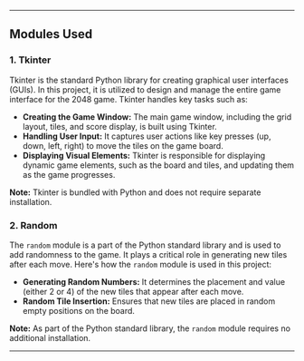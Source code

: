 

---

## Modules Used

### 1. **Tkinter**
   Tkinter is the standard Python library for creating graphical user interfaces (GUIs). In this project, it is utilized to design and manage the entire game interface for the 2048 game. Tkinter handles key tasks such as:
   
   - **Creating the Game Window:** The main game window, including the grid layout, tiles, and score display, is built using Tkinter.
   - **Handling User Input:** It captures user actions like key presses (up, down, left, right) to move the tiles on the game board.
   - **Displaying Visual Elements:** Tkinter is responsible for displaying dynamic game elements, such as the board and tiles, and updating them as the game progresses.
   
   **Note:** Tkinter is bundled with Python and does not require separate installation.

### 2. **Random**
   The `random` module is a part of the Python standard library and is used to add randomness to the game. It plays a critical role in generating new tiles after each move. Here's how the `random` module is used in this project:
   
   - **Generating Random Numbers:** It determines the placement and value (either 2 or 4) of the new tiles that appear after each move.
   - **Random Tile Insertion:** Ensures that new tiles are placed in random empty positions on the board.

   **Note:** As part of the Python standard library, the `random` module requires no additional installation.

---


